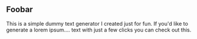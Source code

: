 ## Foobar
This is a simple dummy text generator I created just for fun. If you'd like to generate a lorem ipsum.... text with just a few clicks you can check out this.